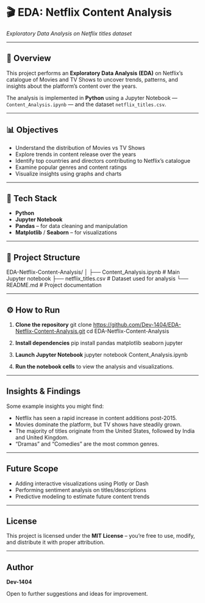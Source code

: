 # 🎬 EDA: Netflix Content Analysis  
*Exploratory Data Analysis on Netflix titles dataset*

---

## 📌 Overview  
This project performs an **Exploratory Data Analysis (EDA)** on Netflix’s catalogue of Movies and TV Shows to uncover trends, patterns, and insights about the platform’s content over the years.

The analysis is implemented in **Python** using a Jupyter Notebook — `Content_Analysis.ipynb` — and the dataset `netflix_titles.csv`.

---

## 📊 Objectives  
- Understand the distribution of Movies vs TV Shows  
- Explore trends in content release over the years  
- Identify top countries and directors contributing to Netflix’s catalogue  
- Examine popular genres and content ratings  
- Visualize insights using graphs and charts  

---

## 🧰 Tech Stack  
- **Python**  
- **Jupyter Notebook**  
- **Pandas** – for data cleaning and manipulation  
- **Matplotlib** / **Seaborn** – for visualizations  

---

## 📁 Project Structure  
EDA-Netflix-Content-Analysis/
│
├── Content_Analysis.ipynb # Main Jupyter notebook
├── netflix_titles.csv # Dataset used for analysis
└── README.md # Project documentation

---

## ⚙️ How to Run  
1. **Clone the repository**
   git clone https://github.com/Dev-1404/EDA-Netflix-Content-Analysis.git
   cd EDA-Netflix-Content-Analysis
   
2. **Install dependencies**
   pip install pandas matplotlib seaborn jupyter
   
3. **Launch Jupyter Notebook**
  jupyter notebook Content_Analysis.ipynb

4. **Run the notebook cells** to view the analysis and visualizations.

---

## Insights & Findings
Some example insights you might find:
- Netflix has seen a rapid increase in content additions post-2015.
- Movies dominate the platform, but TV shows have steadily grown.
- The majority of titles originate from the United States, followed by India and United Kingdom.
- “Dramas” and “Comedies” are the most common genres.

---

## Future Scope

- Adding interactive visualizations using Plotly or Dash
- Performing sentiment analysis on titles/descriptions
- Predictive modeling to estimate future content trends

---

## License
This project is licensed under the **MIT License** – you’re free to use, modify, and distribute it with proper attribution.

---

## Author
**Dev-1404**

Open to further suggestions and ideas for improvement.
